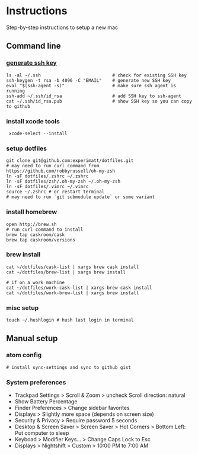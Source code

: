 # Instructions

   Step-by-step instructions to setup a new mac

## Command line

### [generate ssh key](https://help.github.com/articles/generating-a-new-ssh-key-and-adding-it-to-the-ssh-agent/)
  ```
ls -al ~/.ssh                           # check for existing SSH key
ssh-keygen -t rsa -b 4096 -C "EMAIL"    # generate new SSH key
eval "$(ssh-agent -s)"                  # make sure ssh agent is running
ssh-add ~/.ssh/id_rsa                   # add SSH key to ssh-agent
cat ~/.ssh/id_rsa.pub                   # show SSH key so you can copy to github
  ```

### install xcode tools
```
 xcode-select --install
```

### setup dotfiles
```
git clone git@github.com:experimatt/dotfiles.git
# may need to run curl command from https://github.com/robbyrussell/oh-my-zsh
ln -sF dotfiles/.zshrc ~/.zshrc
ln -sF dotfiles/zsh/.oh-my-zsh ~/.oh-my-zsh
ln -sF dotfiles/.vimrc ~/.vimrc
source ~/.zshrc # or restart terminal
# may need to run `git submodule update` or some variant
```

### install homebrew
```
open http://brew.sh
# run curl command to install
brew tap caskroom/cask
brew tap caskroom/versions
```

### brew install
```
cat ~/dotfiles/cask-list | xargs brew cask install
cat ~/dotfiles/brew-list | xargs brew install

# if on a work machine
cat ~/dotfiles/work-cask-list | xargs brew cask install
cat ~/dotfiles/work-brew-list | xargs brew install
```

### misc setup
```
touch ~/.hushlogin # hush last login in terminal
```

## Manual setup

### atom config
 ```
 # install sync-settings and sync to github gist

 ```

### System preferences

  * Trackpad Settings > Scroll & Zoom > uncheck Scroll direction: natural
  * Show Battery Percentage
  * Finder Preferences > Change sidebar favorites
  * Displays > Slightly more space (depends on screen size)
  * Security & Privacy > Require password 5 seconds
  * Desktop & Screen Saver > Screen Saver > Hot Corners > Bottom Left: Put computer to sleep
  * Keyboad > Modifier Keys... > Change Caps Lock to Esc
  * Displays > Nightshift > Custom > 10:00 PM to 7:00 AM
